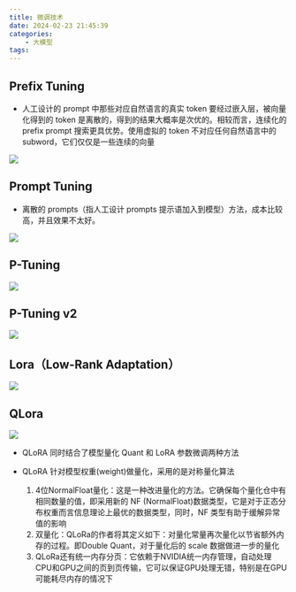 ```yaml
---
title: 微调技术
date: 2024-02-23 21:45:39
categories:
    - 大模型
tags:
---
```


## Prefix Tuning

- 人工设计的 prompt 中那些对应自然语言的真实 token 要经过嵌入层，被向量化得到的 token 是离散的，得到的结果大概率是次优的。相较而言，连续化的 prefix prompt 搜索更具优势。使用虚拟的 token 不对应任何自然语言中的 subword，它们仅仅是一些连续的向量

![](/img/note/202403062112.png)

## Prompt Tuning

- 离散的 prompts（指人工设计 prompts 提示语加入到模型）方法，成本比较高，并且效果不太好。

![](/img/note/202403062111.png)

## P-Tuning

![](/img/note/202403062113.png)

## P-Tuning v2

![](/img/note/202403062114.png)

## Lora（Low-Rank Adaptation）

![](/img/note/202403062115.png)

## QLora

![](/img/note/202403062116.png)

- QLoRA 同时结合了模型量化 Quant 和 LoRA 参数微调两种方法

- QLoRA 针对模型权重(weight)做量化，采用的是对称量化算法
    1. 4位NormalFloat量化：这是一种改进量化的方法。它确保每个量化仓中有相同数量的值，即采用新的 NF (NormalFloat)数据类型，它是对于正态分布权重而言信息理论上最优的数据类型，同时，NF 类型有助于缓解异常值的影响
    2. 双量化：QLoRa的作者将其定义如下：对量化常量再次量化以节省额外内存的过程。即Double Quant，对于量化后的 scale 数据做进一步的量化
    3. QLoRa还有统一内存分页：它依赖于NVIDIA统一内存管理，自动处理CPU和GPU之间的页到页传输，它可以保证GPU处理无错，特别是在GPU可能耗尽内存的情况下